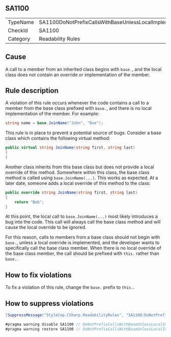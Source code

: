 ﻿## SA1100

<table>
<tr>
  <td>TypeName</td>
  <td>SA1100DoNotPrefixCallsWithBaseUnlessLocalImplementationExists</td>
</tr>
<tr>
  <td>CheckId</td>
  <td>SA1100</td>
</tr>
<tr>
  <td>Category</td>
  <td>Readability Rules</td>
</tr>
</table>

## Cause

A call to a member from an inherited class begins with `base.`, and the local class does not contain an override or implementation of the member.

## Rule description

A violation of this rule occurs whenever the code contains a call to a member from the base class prefixed with `base.`, and there is no local implementation of the member. For example:

```csharp
string name = base.JoinName("John", "Doe");
```

This rule is in place to prevent a potential source of bugs. Consider a base class which contains the following virtual method:

```csharp
public virtual string JoinName(string first, string last)
{
}
```

Another class inherits from this base class but does not provide a local override of this method. Somewhere within this class, the base class method is called using `base.JoinName(...)`. This works as expected. At a later date, someone adds a local override of this method to the class:

```csharp
public override string JoinName(string first, string last)
{
    return "Bob";
}
```

At this point, the local call to `base.JoinName(...)` most likely introduces a bug into the code. This call will always call the base class method and will cause the local override to be ignored. 

For this reason, calls to members from a base class should not begin with `base.`, unless a local override is implemented, and the developer wants to specifically call the base class member. When there is no local override of the base class member, the call should be prefixed with `this.` rather than `base.`.

## How to fix violations

To fix a violation of this rule, change the `base.` prefix to `this.`.

## How to suppress violations

```csharp
[SuppressMessage("StyleCop.CSharp.ReadabilityRules", "SA1100:DoNotPrefixCallsWithBaseUnlessLocalImplementationExists", Justification = "Reviewed.")]
```

```csharp
#pragma warning disable SA1100 // DoNotPrefixCallsWithBaseUnlessLocalImplementationExists
#pragma warning restore SA1100 // DoNotPrefixCallsWithBaseUnlessLocalImplementationExists
```
